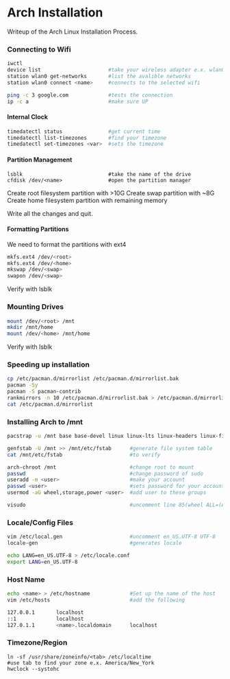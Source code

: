 # Arch Installation

Writeup of the Arch Linux Installation Process.

### Connecting to Wifi

```bash
iwctl
device list                      #take your wireless adapter e.x. wlan0
station wlan0 get-networks       #list the avalible networks
station wlan0 connect <name>     #connects to the selected wifi

ping -c 3 google.com             #tests the connection
ip -c a                          #make sure UP
```

#### Internal Clock

```bash
timedatectl status               #get current time
timedatectl list-timezones       #find your timezone
timedatectl set-timezones <var>  #sets the timezone
```

#### Partition Management

```
lsblk                            #take the name of the drive
cfdisk /dev/<name>               #open the partition manager
```

Create root filesystem partition with >10G 
Create swap partition with ~8G
Create home filesystem partition with remaining memory

Write all the changes and quit.

#### Formatting Partitions

We need to format the partitions with ext4

```bash
mkfs.ext4 /dev/<root>
mkfs.ext4 /dev/<home>
mkswap /dev/<swap>
swapon /dev/<swap>
```
Verify with lsblk


### Mounting Drives

```bash
mount /dev/<root> /mnt
mkdir /mnt/home
mount /dev/<home> /mnt/home
```

Verify with lsblk

### Speeding up installation

```bash
cp /etc/pacman.d/mirrorlist /etc/pacman.d/mirrorlist.bak
pacman -Sy
pacman -S pacman-contrib
rankmirrors -n 10 /etc/pacman.d/mirrorlist.bak > /etc/pacman.d/mirrorlist
cat /etc/pacman.d/mirrorlist
```

### Installing Arch to /mnt

```bash
pacstrap -u /mnt base base-devel linux linux-lts linux-headers linux-firmware intel-ucode sudo nano vim git github-cli neofetch networkmanager dhcpcd pulseaudio

genfstab -U /mnt >> /mnt/etc/fstab      #generate file system table
cat /mnt/etc/fstab                      #to verify

arch-chroot /mnt                        #change root to mount
passwd                                  #change password of sudo
useradd -m <user>                       #make your account
passwd <user>                           #sets password for your account
usermod -aG wheel,storage,power <user>  #add user to these groups

visudo                                  #uncomment line 85(wheel ALL=(ALL) ALL)
```

### Locale/Config Files

```bash
vim /etc/local.gen                      #uncomment en_US.UTF-8 UTF-8
locale-gen                              #generates locale

echo LANG=en_US.UTF-8 > /etc/locale.conf
export LANG=en_US.UTF-8
```

### Host Name

```bash
echo <name> > /etc/hostname             #Set up the name of the host
vim /etc/hosts                          #add the following

127.0.0.1       localhost
::1             localhost
127.0.1.1       <name>.localdomain      localhost
```

### Timezone/Region
```shell
ln -sf /usr/share/zoneinfo/<tab> /etc/localtime
#use tab to find your zone e.x. America/New_York
hwclock --systohc
```

